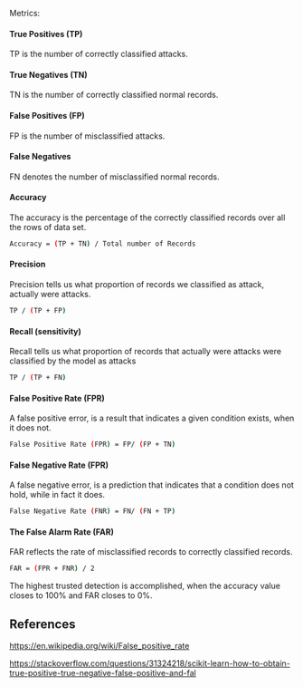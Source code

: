 Metrics: 

#### True Positives (TP)  
TP is the number of correctly classified attacks.

#### True Negatives (TN) 
TN is the number of correctly classified normal records.

#### False Positives (FP)
FP is the number of misclassified attacks. 

#### False Negatives
FN denotes the number of misclassified normal records. 

#### Accuracy
The accuracy is the percentage of the correctly classified records over all the rows of data set.

```bash
Accuracy = (TP + TN) / Total number of Records
```

#### Precision

Precision tells us what proportion of records we classified as attack, actually were attacks.

```bash
TP / (TP + FP)
```

#### Recall (sensitivity)

Recall tells us what proportion of records that actually were attacks were classified by 
the model as attacks

```bash
TP / (TP + FN)
```

#### False Positive Rate (FPR)

A false positive error, is a result that indicates a given condition exists, when it does not.

```bash
False Positive Rate (FPR) = FP/ (FP + TN)
```

#### False Negative Rate (FPR)
A false negative error, is a prediction that indicates that a condition does not hold, 
while in fact it does. 

```bash
False Negative Rate (FNR) = FN/ (FN + TP)
```

#### The False Alarm Rate (FAR) 
FAR reflects the rate of misclassified records to correctly classified records. 

```bash
FAR = (FPR + FNR) / 2 
```
The highest trusted detection is accomplished, when the accuracy value closes to 100% and FAR closes to 0%. 

## References

https://en.wikipedia.org/wiki/False_positive_rate

https://stackoverflow.com/questions/31324218/scikit-learn-how-to-obtain-true-positive-true-negative-false-positive-and-fal